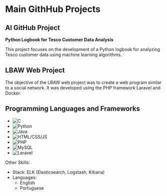 # Main GithHub Projects




## AI GitHub Project

**Python Logbook for Tesco Customer Data Analysis**

This project focuses on the development of a Python logbook for analyzing Tesco customer data using machine learning algorithms.

## LBAW Web Project

The objective of the LBAW web project was to create a web program similar to a social network. It was developed using the PHP framework Laravel and Docker.

## Programming Languages and Frameworks

- ![C](https://img.shields.io/badge/-C-00599C?style=flat&logo=C&logoColor=white)
- ![Python](https://img.shields.io/badge/-Python-3776AB?style=flat&logo=Python&logoColor=white)
- ![Java](https://img.shields.io/badge/-Java-007396?style=flat&logo=Java&logoColor=white)
- ![HTML/CSS/JS](https://img.shields.io/badge/-HTML%2FCSS%2FJS-ED8B00?style=flat&logo=html5&logoColor=white)
- ![PHP](https://img.shields.io/badge/-PHP-777BB4?style=flat&logo=PHP&logoColor=white)
- ![MySQL](https://img.shields.io/badge/-MySQL-4479A1?style=flat&logo=MySQL&logoColor=white)
- ![Laravel](https://img.shields.io/badge/-Laravel-FF2D20?style=flat&logo=Laravel&logoColor=white)

Other Skills:
- Stack: ELK (Elasticsearch, Logstash, Kibana)
- Languages:
  - English
  - Portuguese
